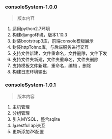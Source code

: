 ### consoleSystem-1.0.0
> 版本内容
1. 适用python2.7环境
2. 构建django环境，版本1.10.3
3. 封装bootstrap3库，前端console模板展示
4. 封装httpTohno库，与后端服务进行交互
5. 支持文件新建，文件重命名，文件删除，文件下发
6. 支持文件夹新建，文件夹重命名，文件夹删除
7. 支持模板文件新建，重命名，编辑 ，删除
8. 构建日志环境输出

### consoleSystem-1.0.1
>版本内容
1. 主机管理
2. 分组管理
3. 引入MYSQL，整合sqlite
4. 与restful api交互
5. 更新添加ZK配置